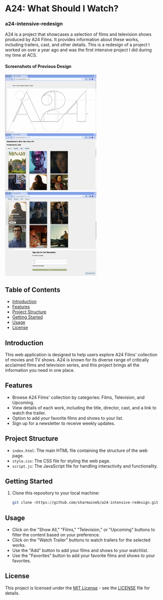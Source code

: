 # A24: What Should I Watch?

### a24-intensive-redesign

A24 is a project that showcases a selection of films and television shows produced by A24 Films. It provides information about these works, including trailers, cast, and other details. This is a redesign of a project I worked on over a year ago and was the first intensive project I did during my time at ACS.

#### Screenshots of Previous Design
<div>
    <img src="images/landing-previous.png" alt="Landing Page" width="300">
    <img src="images/previous.png" alt="Content" width="300">
</div>
<div>
    <img src="images/previous2.png" alt="Details" width="300">
    <img src="images/previous3.png" alt="Footer" width="300">
</div>

## Table of Contents

- [Introduction](#introduction)
- [Features](#features)
- [Project Structure](#project-structure)
- [Getting Started](#getting-started)
- [Usage](#usage)
- [License](#license)

## Introduction

This web application is designed to help users explore A24 Films' collection of movies and TV shows. A24 is known for its diverse range of critically acclaimed films and television series, and this project brings all the information you need in one place.

## Features

- Browse A24 Films' collection by categories: Films, Television, and Upcoming.
- View details of each work, including the title, director, cast, and a link to watch the trailer.
- Option to add your favorite films and shows to your list.
- Sign up for a newsletter to receive weekly updates.

## Project Structure

- `index.html`: The main HTML file containing the structure of the web page.
- `style.css`: The CSS file for styling the web page.
- `script.js`: The JavaScript file for handling interactivity and functionality.

## Getting Started

1. Clone this repository to your local machine:

   ```bash
   git clone <https://github.com/sharmaineb/a24-intensive-redesign.git>

## Usage

- Click on the "Show All," "Films," "Television," or "Upcoming" buttons to filter the content based on your preference.
- Click on the "Watch Trailer" buttons to watch trailers for the selected works.
- Use the "Add" button to add your films and shows to your watchlist.
- Use the "Favorites" button to add your favorite films and shows to your favorites.

## License

This project is licensed under the [MIT License](LICENSE) - see the [LICENSE](LICENSE) file for details.